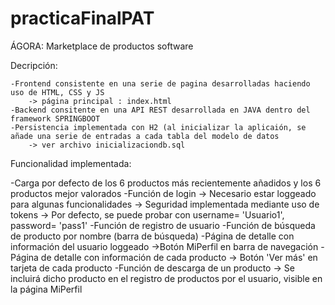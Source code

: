 # practicaFinalPAT

ÁGORA: Marketplace de productos software

Decripción:

	-Frontend consistente en una serie de pagina desarrolladas haciendo uso de HTML, CSS y JS
		-> página principal : index.html
	-Backend consitente en una API REST desarrollada en JAVA dentro del framework SPRINGBOOT
	-Persistencia implementada con H2 (al inicializar la aplicaión, se añade una serie de entradas a cada tabla del modelo de datos
		-> ver archivo inicializaciondb.sql


Funcionalidad implementada:

-Carga por defecto de los 6 productos más recientemente añadidos y los 6 productos mejor valorados
-Función de login -> Necesario estar loggeado para algunas funcionalidades -> Seguridad implementada mediante uso de tokens
	-> Por defecto, se puede probar con username= 'Usuario1', password= 'pass1'
-Función de registro de usuario
-Función de búsqueda de producto por nombre (barra de búsqueda)
-Página de detalle con información del usuario loggeado
	->Botón MiPerfil en barra de navegación
-Página de detalle con información de cada producto
	-> Botón 'Ver más' en tarjeta de cada producto
-Función de descarga de un producto 
	-> Se incluirá dicho producto en el registro de productos por el usuario, visible en la página MiPerfil
